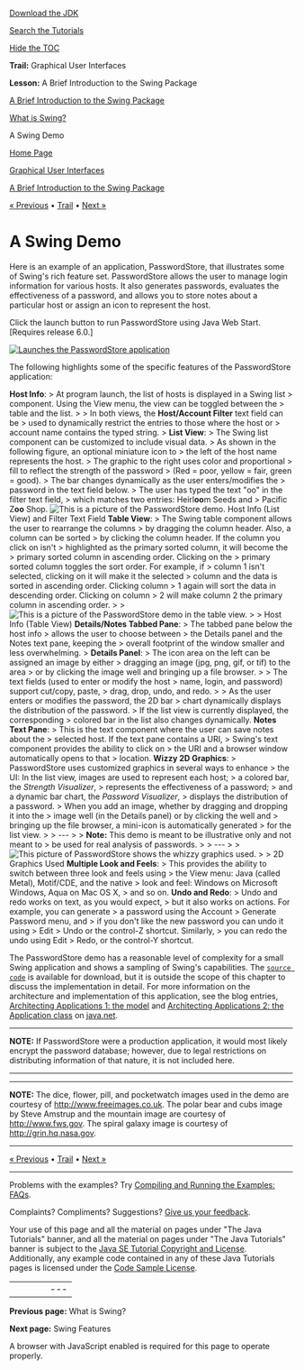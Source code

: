 [Download
the JDK](http://java.sun.com/javase/6/download.jsp)
  
[Search the
Tutorials](../../search.html)
  
[Hide the TOC](javascript:toggleLeft())

**Trail:** Graphical User Interfaces
  
**Lesson:** A Brief Introduction to the Swing Package

[A Brief Introduction to the Swing Package](index.html)

[What is Swing?](intro.html)

A Swing Demo

[Home Page](../../index.html)
>
[Graphical User Interfaces](../index.html)
>
[A Brief Introduction to the Swing Package](index.html)

[« Previous](intro.html) • [Trail](../TOC.html) • [Next »](../features/index.html)

# A Swing Demo

Here is an example of an application, PasswordStore,
that illustrates some of Swing's rich feature set.
PasswordStore allows the user to manage login information
for various hosts. It also generates passwords, evaluates
the effectiveness of a password, and allows you to store notes
about a particular host or assign an icon to represent the host.

Click the launch button to run PasswordStore using Java Web
Start. [Requires release 6.0.]

[![Launches the PasswordStore application](../../images/jws-launch-button.png)](http://download.oracle.com/javase/tutorialJWS/ui/PasswordStore.jnlp)

The following highlights some of the specific features
of the PasswordStore application:

**Host Info**: > At program launch, the list of hosts is displayed in a Swing list > component. Using the View menu, the view can be toggled between the > table and the list. > > In both views, the **Host/Account Filter** text field can be > used to dynamically restrict the entries to those where the host or > account name contains the typed string. > **List View**: > The Swing list component can be customized to include visual data. > As shown in the following figure, an optional miniature icon to > the left of the host name represents the host. > The graphic to the right uses color and proportional > fill to reflect the strength of the password > (Red = poor, yellow = fair, green = good). > The bar changes dynamically as the user enters/modifies the > password in the text field below. > The user has typed the text "oo" in the filter text field, > which matches two entries: Heirl**oo**m Seeds and > Pacific Z**oo** Shop. ![This is a picture of the PasswordStore demo.](../../figures/ui/ui-FilteredPasswordStore.png) Host Info (List View) and Filter Text Field **Table View**: > The Swing table component allows the user to rearrange the columns > by dragging the column header. Also, a column can be sorted > by clicking the column header. If the column you click on isn't > highlighted as the primary sorted column, it will become the > primary sorted column in ascending order. Clicking on the > primary sorted column toggles the sort order. For example, if > column 1 isn't selected, clicking on it will make it the selected > column and the data is sorted in ascending order. Clicking column > 1 again will sort the data in descending order. Clicking on column > 2 will make column 2 the primary column in ascending order. > > ![This is a picture of the PasswordStore demo in the table view.](../../figures/ui/ui-WindowsTableView.png) > > Host Info (Table View) **Details/Notes Tabbed Pane**: > The tabbed pane below the host info > allows the user to choose between > the Details panel and the Notes text pane, keeping the > overall footprint of the window smaller and less overwhelming. > **Details Panel**: > The icon area on the left can be assigned an image by either > dragging an image (jpg, png, gif, or tif) to the area > or by clicking the image well and bringing up a file browser. > > The text fields (used to enter or modify the host > name, login, and password) support cut/copy, paste, > drag, drop, undo, and redo. > > As the user enters or modifies the password, the 2D bar > chart dynamically displays the distribution of the password. > If the list view is currently displayed, the corresponding > colored bar in the list also changes dynamically. **Notes Text Pane**: > This is the text component where the user can save notes about the > selected host. If the text pane contains a URI, > Swing's text component provides the ability to click on > the URI and a browser window automatically opens to that > location. **Wizzy 2D Graphics**: > PasswordStore uses customized graphics in several ways to enhance > the UI: In the list view, images are used to represent each host; > a colored bar, the *Strength Visualizer*, > represents the effectiveness of a password; > and a dynamic bar chart, the *Password Visualizer*, > displays the distribution of a password. > When you add an image, whether by dragging and dropping it into the > image well (in the Details panel) or by clicking the well and > bringing up the file browser, a mini-icon is automatically generated > for the list view. > > --- > > **Note:** This demo is meant to be illustrative only and not meant to > be used for real analysis of passwords. > > --- > > ![This picture of PasswordStore shows the whizzy graphics used.](../../figures/ui/ui-WindowsPasswordStore2.png) > > 2D Graphics Used **Multiple Look and Feels**: > This provides the ability to switch between three look and feels using > the View menu: Java (called Metal), Motif/CDE, and the native > look and feel: Windows on Microsoft Windows, Aqua on Mac OS X, > and so on. **Undo and Redo**: > Undo and redo works on text, as you would expect, > but it also works on actions. For example, you can generate > a password using the Account > Generate Password menu, and > if you don't like the new password you can undo it using > Edit > Undo or the control-Z shortcut. Similarly, > you can redo the undo using Edit > Redo, or the control-Y shortcut.

The PasswordStore demo has a reasonable level of complexity for
a small Swing application and shows a sampling of Swing's capabilities.
The
[`source code`](PasswordStore-1.0-src.zip) is available for download, but it is outside the scope of this chapter to
discuss the implementation in detail. For more information on
the architecture and implementation of this application, see the blog entries,
[Architecting Applications 1: the model](http://weblogs.java.net/blog/zixle/archive/2006/01/architecting_ap.html) and
[Architecting Applications 2: the Application class](http://weblogs.java.net/blog/zixle/archive/2006/01/architecting_ap_1.html) on
[java.net](http://java.net).

---

**NOTE:** If PasswordStore were a production application,
it would most likely encrypt the password database; however,
due to legal restrictions on distributing information of that
nature, it is not included here.

---

---

**NOTE:** The dice, flower, pill, and pocketwatch images used in the demo
are courtesy of
<http://www.freeimages.co.uk>.
The polar bear and cubs image by Steve Amstrup and the
mountain image are courtesy of
<http://www.fws.gov>.
The spiral galaxy image is courtesy of
<http://grin.hq.nasa.gov>.

---

[« Previous](intro.html)
•
[Trail](../TOC.html)
•
[Next »](../features/index.html)

---

Problems with the examples? Try [Compiling and Running
the Examples: FAQs](../../information/run-examples.html).
  
Complaints? Compliments? Suggestions? [Give
us your feedback](http://download.oracle.com/javase/feedback.html).

Your use of this page and all the material on pages under "The Java Tutorials" banner,
and all the material on pages under "The Java Tutorials" banner is subject to the [Java SE Tutorial Copyright
and License](../../information/license.html).
Additionally, any example code contained in any of these Java
Tutorials pages is licensed under the
[Code
Sample License](http://developers.sun.com/license/berkeley_license.html).

|  |  |  |  |  |
| --- | --- | --- | --- | --- |
| |  |  | | --- | --- | | duke image | Oracle logo | | [About Oracle](http://www.oracle.com/us/corporate/index.html) | [Oracle Technology Network](http://www.oracle.com/technology/index.html) | [Terms of Service](https://www.samplecode.oracle.com/servlets/CompulsoryClickThrough?type=TermsOfService) | Copyright © 1995, 2011 Oracle and/or its affiliates. All rights reserved. |

**Previous page:** What is Swing?
  
**Next page:** Swing Features




A browser with JavaScript enabled is required for this page to operate properly.